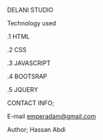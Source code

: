 DELANI STUDIO 

Technology used 
  
  .1 HTML
  
  .2 CSS
  
  .3 JAVASCRIPT
  
  .4 BOOTSRAP
 
  .5  JQUERY
 
CONTACT INFO;

  E-mail emperadam@gmail.com
  
  Author; Hassan Abdi
  
